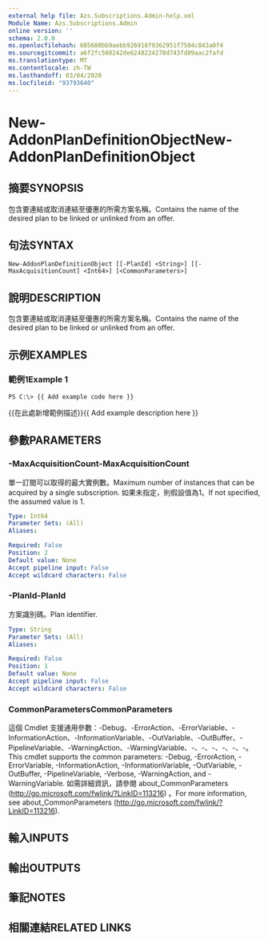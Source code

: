 ```yaml
---
external help file: Azs.Subscriptions.Admin-help.xml
Module Name: Azs.Subscriptions.Admin
online version: ''
schema: 2.0.0
ms.openlocfilehash: 605680bb9aebb926918f9362951f7504c843a0f4
ms.sourcegitcommit: a6f2fc500242de6248224278d743fd09aac2fafd
ms.translationtype: MT
ms.contentlocale: zh-TW
ms.lasthandoff: 03/04/2020
ms.locfileid: "93793640"
---
```

# <span data-ttu-id="3b2f1-101">New-AddonPlanDefinitionObject</span><span class="sxs-lookup"><span data-stu-id="3b2f1-101">New-AddonPlanDefinitionObject</span></span>

## <span data-ttu-id="3b2f1-102">摘要</span><span class="sxs-lookup"><span data-stu-id="3b2f1-102">SYNOPSIS</span></span>
<span data-ttu-id="3b2f1-103">包含要連結或取消連結至優惠的所需方案名稱。</span><span class="sxs-lookup"><span data-stu-id="3b2f1-103">Contains the name of the desired plan to be linked or unlinked from an offer.</span></span>

## <span data-ttu-id="3b2f1-104">句法</span><span class="sxs-lookup"><span data-stu-id="3b2f1-104">SYNTAX</span></span>

```
New-AddonPlanDefinitionObject [[-PlanId] <String>] [[-MaxAcquisitionCount] <Int64>] [<CommonParameters>]
```

## <span data-ttu-id="3b2f1-105">說明</span><span class="sxs-lookup"><span data-stu-id="3b2f1-105">DESCRIPTION</span></span>
<span data-ttu-id="3b2f1-106">包含要連結或取消連結至優惠的所需方案名稱。</span><span class="sxs-lookup"><span data-stu-id="3b2f1-106">Contains the name of the desired plan to be linked or unlinked from an offer.</span></span>

## <span data-ttu-id="3b2f1-107">示例</span><span class="sxs-lookup"><span data-stu-id="3b2f1-107">EXAMPLES</span></span>

### <span data-ttu-id="3b2f1-108">範例1</span><span class="sxs-lookup"><span data-stu-id="3b2f1-108">Example 1</span></span>
```
PS C:\> {{ Add example code here }}
```

<span data-ttu-id="3b2f1-109">{{在此處新增範例描述}}</span><span class="sxs-lookup"><span data-stu-id="3b2f1-109">{{ Add example description here }}</span></span>

## <span data-ttu-id="3b2f1-110">參數</span><span class="sxs-lookup"><span data-stu-id="3b2f1-110">PARAMETERS</span></span>

### <span data-ttu-id="3b2f1-111">-MaxAcquisitionCount</span><span class="sxs-lookup"><span data-stu-id="3b2f1-111">-MaxAcquisitionCount</span></span>
<span data-ttu-id="3b2f1-112">單一訂閱可以取得的最大實例數。</span><span class="sxs-lookup"><span data-stu-id="3b2f1-112">Maximum number of instances that can be acquired by a single subscription.</span></span>
<span data-ttu-id="3b2f1-113">如果未指定，則假設值為1。</span><span class="sxs-lookup"><span data-stu-id="3b2f1-113">If not specified, the assumed value is 1.</span></span>

```yaml
Type: Int64
Parameter Sets: (All)
Aliases: 

Required: False
Position: 2
Default value: None
Accept pipeline input: False
Accept wildcard characters: False
```

### <span data-ttu-id="3b2f1-114">-PlanId</span><span class="sxs-lookup"><span data-stu-id="3b2f1-114">-PlanId</span></span>
<span data-ttu-id="3b2f1-115">方案識別碼。</span><span class="sxs-lookup"><span data-stu-id="3b2f1-115">Plan identifier.</span></span>

```yaml
Type: String
Parameter Sets: (All)
Aliases: 

Required: False
Position: 1
Default value: None
Accept pipeline input: False
Accept wildcard characters: False
```

### <span data-ttu-id="3b2f1-116">CommonParameters</span><span class="sxs-lookup"><span data-stu-id="3b2f1-116">CommonParameters</span></span>
<span data-ttu-id="3b2f1-117">這個 Cmdlet 支援通用參數：-Debug、-ErrorAction、-ErrorVariable、-InformationAction、-InformationVariable、-OutVariable、-OutBuffer、-PipelineVariable、-WarningAction、-WarningVariable、-、-、-、-、-、-。</span><span class="sxs-lookup"><span data-stu-id="3b2f1-117">This cmdlet supports the common parameters: -Debug, -ErrorAction, -ErrorVariable, -InformationAction, -InformationVariable, -OutVariable, -OutBuffer, -PipelineVariable, -Verbose, -WarningAction, and -WarningVariable.</span></span> <span data-ttu-id="3b2f1-118">如需詳細資訊，請參閱 about_CommonParameters (http://go.microsoft.com/fwlink/?LinkID=113216) 。</span><span class="sxs-lookup"><span data-stu-id="3b2f1-118">For more information, see about_CommonParameters (http://go.microsoft.com/fwlink/?LinkID=113216).</span></span>

## <span data-ttu-id="3b2f1-119">輸入</span><span class="sxs-lookup"><span data-stu-id="3b2f1-119">INPUTS</span></span>

## <span data-ttu-id="3b2f1-120">輸出</span><span class="sxs-lookup"><span data-stu-id="3b2f1-120">OUTPUTS</span></span>

## <span data-ttu-id="3b2f1-121">筆記</span><span class="sxs-lookup"><span data-stu-id="3b2f1-121">NOTES</span></span>

## <span data-ttu-id="3b2f1-122">相關連結</span><span class="sxs-lookup"><span data-stu-id="3b2f1-122">RELATED LINKS</span></span>

